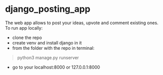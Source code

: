 # django_posting_app
The web app allows to post your ideas, upvote and comment existing ones.
To run app locally:
- clone the repo
- create venv and install django in it
- from the folder with the repo in terminal:
> python3 manage.py runserver
- go to your localhost:8000 or 127.0.0.1:8000
